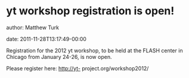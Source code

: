 # yt workshop registration is open!

author: Matthew Turk

date: 2011-11-28T13:17:49-00:00

Registration for the 2012 yt workshop, to be held at the FLASH center in
Chicago from January 24-26, is now open.

Please register here: <http://yt-> project.org/workshop2012/

